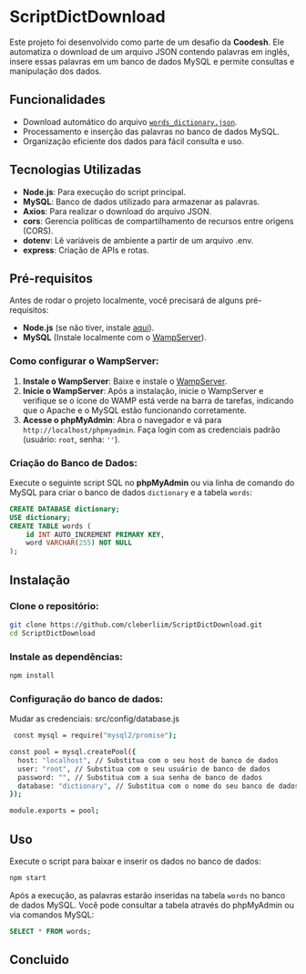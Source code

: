 # ScriptDictDownload

Este projeto foi desenvolvido como parte de um desafio da **Coodesh**. Ele automatiza o download de um arquivo JSON contendo palavras em inglês, insere essas palavras em um banco de dados MySQL e permite consultas e manipulação dos dados.

## Funcionalidades

- Download automático do arquivo [`words_dictionary.json`](https://github.com/dwyl/english-words/blob/master/words_dictionary.json).
- Processamento e inserção das palavras no banco de dados MySQL.
- Organização eficiente dos dados para fácil consulta e uso.

## Tecnologias Utilizadas

- **Node.js**: Para execução do script principal.
- **MySQL**: Banco de dados utilizado para armazenar as palavras.
- **Axios**: Para realizar o download do arquivo JSON.
- **cors**: Gerencia políticas de compartilhamento de recursos entre origens (CORS).
- **dotenv**: Lê variáveis de ambiente a partir de um arquivo .env.
- **express**: Criação de APIs e rotas.

## Pré-requisitos

Antes de rodar o projeto localmente, você precisará de alguns pré-requisitos:

- **Node.js** (se não tiver, instale [aqui](https://nodejs.org/)).
- **MySQL** (Instale localmente com o [WampServer](https://www.wampserver.com/)).

### Como configurar o WampServer:

1. **Instale o WampServer**: Baixe e instale o [WampServer](https://www.wampserver.com/).
2. **Inicie o WampServer**: Após a instalação, inicie o WampServer e verifique se o ícone do WAMP está verde na barra de tarefas, indicando que o Apache e o MySQL estão funcionando corretamente.
3. **Acesse o phpMyAdmin**: Abra o navegador e vá para `http://localhost/phpmyadmin`. Faça login com as credenciais padrão (usuário: `root`, senha: `''`).

### Criação do Banco de Dados:

Execute o seguinte script SQL no **phpMyAdmin** ou via linha de comando do MySQL para criar o banco de dados `dictionary` e a tabela `words`:

```sql
CREATE DATABASE dictionary;
USE dictionary;
CREATE TABLE words (
    id INT AUTO_INCREMENT PRIMARY KEY,
    word VARCHAR(255) NOT NULL
);
```

## Instalação

### Clone o repositório:

```bash
git clone https://github.com/cleberliim/ScriptDictDownload.git
cd ScriptDictDownload
```

### Instale as dependências:

```bash
npm install
```

### Configuração do banco de dados:

Mudar as credenciais: src/config/database.js

```bash
 const mysql = require("mysql2/promise");

const pool = mysql.createPool({
  host: "localhost", // Substitua com o seu host de banco de dados
  user: "root", // Substitua com o seu usuário de banco de dados
  password: "", // Substitua com a sua senha de banco de dados
  database: "dictionary", // Substitua com o nome do seu banco de dados
});

module.exports = pool;
```

## Uso

Execute o script para baixar e inserir os dados no banco de dados:

```bash
npm start
```

Após a execução, as palavras estarão inseridas na tabela `words` no banco de dados MySQL. Você pode consultar a tabela através do phpMyAdmin ou via comandos MySQL:

```sql
SELECT * FROM words;
```

## Concluido

